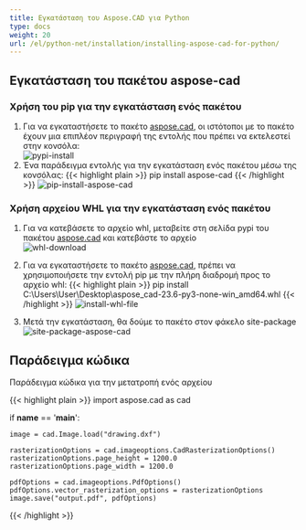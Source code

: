```yaml
---
title: Εγκατάσταση του Aspose.CAD για Python
type: docs
weight: 20
url: /el/python-net/installation/installing-aspose-cad-for-python/
---
```


## **Εγκατάσταση του πακέτου aspose-cad**

### Χρήση του pip για την εγκατάσταση ενός πακέτου

1. Για να εγκαταστήσετε το πακέτο [aspose.cad](https://pypi.org/project/aspose-cad/), οι ιστότοποι με το πακέτο έχουν μια επιπλέον περιγραφή της εντολής που πρέπει να εκτελεστεί στην κονσόλα:<br/>
![pypi-install](/_assets/python-net/install/pypi-aspose-cad.png)
1. Ένα παράδειγμα εντολής για την εγκατάσταση ενός πακέτου μέσω της κονσόλας:
{{< highlight plain >}}
pip install aspose-cad
{{< /highlight >}}
![pip-install-aspose-cad](/_assets/python-net/install/pip-install-aspose.png)

### Χρήση αρχείου WHL για την εγκατάσταση ενός πακέτου

1. Για να κατεβάσετε το αρχείο whl, μεταβείτε στη σελίδα pypi του πακέτου [aspose.cad](https://pypi.org/project/aspose-cad/#files) και κατεβάστε το αρχείο<br/>
![whl-download](/_assets/python-net/install/download-whl-file.png)<br/>
1. Για να εγκαταστήσετε το πακέτο [aspose.cad](https://pypi.org/project/aspose-cad/), πρέπει να χρησιμοποιήσετε την εντολή pip με την πλήρη διαδρομή προς το αρχείο whl:
{{< highlight plain >}}
pip install C:\Users\User\Desktop\aspose_cad-23.6-py3-none-win_amd64.whl
{{< /highlight >}}
![install-whl-file](/_assets/python-net/install/install-whl-file-terminal.png)

1. Μετά την εγκατάσταση, θα δούμε το πακέτο στον φάκελο site-package<br/>
![site-package-aspose-cad](/_assets/python-net/install/site-package-aspose.png)

## Παράδειγμα κώδικα
Παράδειγμα κώδικα για την μετατροπή ενός αρχείου

{{< highlight plain >}}
import aspose.cad as cad

if __name__ == '__main__':
    
    image = cad.Image.load("drawing.dxf")

    rasterizationOptions = cad.imageoptions.CadRasterizationOptions()
    rasterizationOptions.page_height = 1200.0
    rasterizationOptions.page_width = 1200.0
    
    pdfOptions = cad.imageoptions.PdfOptions()
    pdfOptions.vector_rasterization_options = rasterizationOptions
    image.save("output.pdf", pdfOptions)
{{< /highlight >}}
